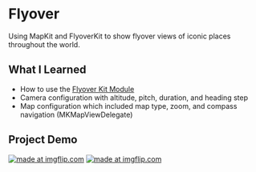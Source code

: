 # Flyover
Using MapKit and FlyoverKit to show flyover views of iconic places throughout the world. 

 ## What I Learned
 * How to use the [Flyover Kit Module](https://github.com/SvenTiigi/FlyoverKit)
 * Camera configuration with altitude, pitch, duration, and heading step
 * Map configuration which included map type, zoom, and compass navigation (MKMapViewDelegate)
 
 ## Project Demo
<a href="https://imgflip.com/gif/2svbvz"><img src="https://i.imgflip.com/2svbvz.gif" title="made at imgflip.com"/></a>
<a href="https://imgflip.com/gif/2svbyw"><img src="https://i.imgflip.com/2svbyw.gif" title="made at imgflip.com"/></a>

